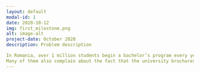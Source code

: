 ```yaml
---
layout: default
modal-id: 1
date: 2020-10-12
img: first_milestone.png
alt: image-alt
project-date: October 2020
description: Problem description

In Romania, over 1 million students begin a bachelor’s program every year, but unfortunately about a third of them quit their studies during the first year. Not choosing the most appropriate study area for them seems to be the cause of this situation.
Many of them also complain about the fact that the university brochures they have access to before studying, picture a very different image of the university life compared to what they experience when they begin it. Other reported reasons is the lack of information, or that the educational standards are below their expectations.
---
```

